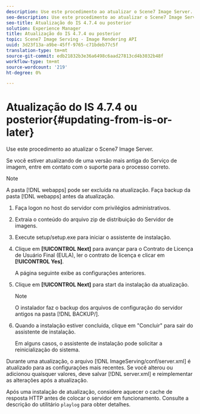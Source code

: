 ```yaml
---
description: Use este procedimento ao atualizar o Scene7 Image Server.
seo-description: Use este procedimento ao atualizar o Scene7 Image Server.
seo-title: Atualização do IS 4.7.4 ou posterior
solution: Experience Manager
title: Atualização do IS 4.7.4 ou posterior
topic: Scene7 Image Serving - Image Rendering API
uuid: 3d23f13a-a9be-45ff-9765-c71bdeb77c5f
translation-type: tm+mt
source-git-commit: edb21832b3e36a6498c6aad27813cd4b3032b48f
workflow-type: tm+mt
source-wordcount: '219'
ht-degree: 0%

---
```



# Atualização do IS 4.7.4 ou posterior{#updating-from-is-or-later}

Use este procedimento ao atualizar o Scene7 Image Server.

Se você estiver atualizando de uma versão mais antiga do Serviço de imagem, entre em contato com o suporte para o processo correto.

>[!NOTE]
>
>A pasta [!DNL webapps] pode ser excluída na atualização. Faça backup da pasta [!DNL webapps] antes da atualização.

1. Faça logon no host do servidor com privilégios administrativos.
1. Extraia o conteúdo do arquivo zip de distribuição do Servidor de imagens.
1. Execute setup/setup.exe para iniciar o assistente de instalação.
1. Clique em **[!UICONTROL Next]** para avançar para o Contrato de Licença de Usuário Final (EULA), ler o contrato de licença e clicar em **[!UICONTROL Yes]**.

   A página seguinte exibe as configurações anteriores.
1. Clique em **[!UICONTROL Next]** para start da instalação da atualização.

   >[!NOTE]
   >
   >O instalador faz o backup dos arquivos de configuração do servidor antigos na pasta [!DNL BACKUP/].

1. Quando a instalação estiver concluída, clique em &quot;Concluir&quot; para sair do assistente de instalação.

   Em alguns casos, o assistente de instalação pode solicitar a reinicialização do sistema.

Durante uma atualização, o arquivo [!DNL ImageServing/conf/server.xml] é atualizado para as configurações mais recentes. Se você alterou ou adicionou quaisquer valores, deve salvar [!DNL server.xml] e reimplementar as alterações após a atualização.

Após uma instalação de atualização, considere aquecer o cache de resposta HTTP antes de colocar o servidor em funcionamento. Consulte a descrição do utilitário `playlog` para obter detalhes.
